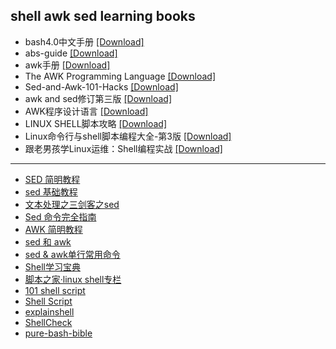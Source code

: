 ## shell awk sed learning books
- bash4.0中文手册 [[Download]](/shell/book/bash4.0中文手册.pdf)
- abs-guide [[Download]](/shell/book/abs-guide.pdf)
- awk手册 [[Download]](/shell/book/awk手册.pdf)
- The AWK Programming Language [[Download]](/shell/book/The.AWK.Programming.Language.pdf)
- Sed-and-Awk-101-Hacks [[Download]](/shell/book/Sed-and-Awk-101-Hacks.pdf)
- awk and sed修订第三版 [[Download]](/shell/book/awk%20and%20sed修订第三版.pdf)
- AWK程序设计语言 [[Download]](/shell/book/AWK程序设计语言.pdf)
- LINUX SHELL脚本攻略 [[Download]](/shell/book/LINUX%20SHELL脚本攻略(中文版带书签).pdf)
- Linux命令行与shell脚本编程大全-第3版 [[Download]](/shell/book/Linux命令行与shell脚本编程大全%20%20第3版.pdf)
- 跟老男孩学Linux运维：Shell编程实战 [[Download]](/shell/book/跟老男孩学Linux运维：Shell编程实战.pdf)
---
- [SED 简明教程](https://coolshell.cn/articles/9104.html)
- [sed 基础教程](https://www.twle.cn/c/yufei/sed/sed-basic-index.html)
- [文本处理之三剑客之sed](https://www.devopssec.cn/2018/08/08/Shell%E5%85%A5%E9%97%A8%E5%88%B0%E7%B2%BE%E9%80%9A-%E6%96%87%E6%9C%AC%E5%A4%84%E7%90%86%E4%B8%89%E5%89%91%E5%AE%A2%E4%B9%8Bsed/)
- [Sed 命令完全指南](https://linux.cn/article-10232-1.html)
- [AWK 简明教程](https://coolshell.cn/articles/9070.html)
- [sed 和 awk](http://wanggen.myweb.hinet.net/ach3/ach3.html?MywebPageId=2017191508402748485&MywebPageId=2017191508403803949#sed_and_awk)
- [sed & awk单行常用命令](https://github.com/anzhihe/learning/blob/master/shell/book/sed-and-awk-oneline)
- [Shell学习宝典](https://chegva.com/3401.html)
- [脚本之家·linux shell专栏](https://www.jb51.net/list/list_235_1.htm)
- [101 shell script](https://blog.51cto.com/zero01/2046242)
- [Shell Script](https://bash.cyberciti.biz/)
- [explainshell](https://explainshell.com/)
- [ShellCheck](https://www.shellcheck.net/)
- [pure-bash-bible](https://github.com/dylanaraps/pure-bash-bible)
